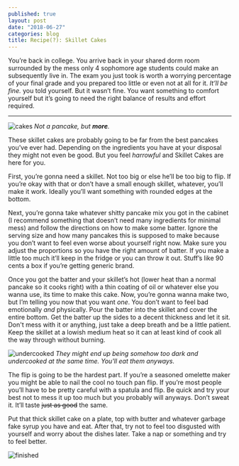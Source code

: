 ```yaml
---
published: true
layout: post
date: "2018-06-27"
categories: blog
title: Recipe(?): Skillet Cakes
---
```


You’re back in college. You arrive back in your shared dorm room surrounded by the mess only 4 sophomore age students could make an subsequently live in. The exam you just took is worth a worrying percentage of your final grade and you prepared too little or even not at all for it. *It’ll be fine.* you told yourself. But it wasn’t fine. You want something to comfort yourself but it’s going to need the right balance of results and effort required.

* * *

![cakes](/images/cakes.jpeg)
*Not a pancake, but __more__.* 

These skillet cakes are probably going to be far from the best pancakes you’ve ever had. Depending on the ingredients you have at your disposal they might not even be good. But you feel *harrowful* and Skillet Cakes are here for you.

First, you’re gonna need a skillet. Not too big or else he’ll be too big to flip. If you’re okay with that or don’t have a small enough skillet, whatever, you’ll make it work. Ideally you’ll want something with rounded edges at the bottom.

Next, you’re gonna take whatever shitty pancake mix you got in the cabinet (I recommend something that doesn’t need many ingredients for minimal mess) and follow the directions on how to make some batter. Ignore the serving size and how many pancakes this is supposed to make because you don’t want to feel even worse about yourself right now. Make sure you adjust the proportions so you have the right amount of batter. If you make a little too much it’ll keep in the fridge or you can throw it out. Stuff’s like 90 cents a box if you’re getting generic brand.

Once you got the batter and your skillet’s hot (lower heat than a normal pancake so it cooks right) with a thin coating of oil or whatever else you wanna use, its time to make this cake. Now, you’re gonna wanna make two, but I’m telling you now that you want *one*. You don’t want to feel bad emotionally *and* physically. Pour the batter into the skillet and cover the entire bottom. Get the batter up the sides to a decent thickness and let it sit. Don't mess with it or anything, just take a deep breath and be a little patient. Keep the skillet at a lowish medium heat so it can at least kind of cook all the way through without burning.

![undercooked](/images/undercooked_cakes.jpeg)
*They might end up being somehow too dark and undercooked at the same time. You'll eat them anyways.*

The flip is going to be the hardest part. If you’re a seasoned omelette maker you might be able to nail the cool no touch pan flip. If you’re most people you’ll have to be pretty careful with a spatula and flip. Be quick and try your best not to mess it up too much but you probably will anyways. Don’t sweat it. It’ll taste ~~just as good~~ the same.

Put that thick skillet cake on a plate, top with butter and whatever garbage fake syrup you have and eat. After that, try not to feel too disgusted with yourself and worry about the dishes later. Take a nap or something and try to feel better.

![finished](/images/finished_cakes.jpeg)
